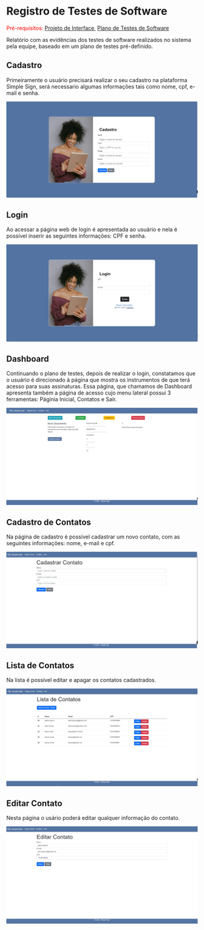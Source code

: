 # Registro de Testes de Software

<span style="color:red">Pré-requisitos: <a href="3-Projeto de Interface.md"> Projeto de Interface</a></span>, <a href="8-Plano de Testes de Software.md"> Plano de Testes de Software</a>

Relatório com as evidências dos testes de software realizados no sistema pela equipe, baseado em um plano de testes pré-definido.

## Cadastro

Primeiramente o usuário precisará realizar o seu cadastro na plataforma Simple Sign, será necessario algumas informações tais como nome, cpf, e-mail e senha.

![cadastro](img/cadastro.jpeg)

## Login

Ao acessar a página web de login é apresentada ao usuário e nela é possível inserir as seguintes informações: CPF e senha.

![login](img/login.jpeg)

## Dashboard

Continuando o plano de testes, depois de realizar o login, constatamos que o usuário é direcionado à página que mostra os instrumentos de que terá acesso para suas assinaturas. Essa página, que chamamos de Dashboard apresenta também a página de acesso cujo menu lateral possui 3 ferramentas: Páginia Inicial, Contatos e Sair.

![dashboard](img/paginaDoc.jpeg)

## Cadastro de Contatos

Na página de cadastro é possível cadastrar um novo contato, com as seguintes informações: nome, e-mail e cpf. 

![cadastro](img/cadastrarContato.jpeg)

 
 ## Lista de Contatos

Na lista é possível editar e apagar os contatos cadastrados.

![Lista de Contatos](img/listaContatos.jpeg)


## Editar Contato

Nesta página o usário poderá editar qualquer informação do contato.

![Editar Contato](img/editarContato.jpeg)


